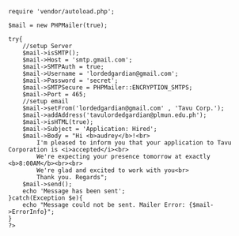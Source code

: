 <!DOCTYPE html>
<html lang="en">
<head>
    <meta charset="UTF-8">
    <meta http-equiv="X-UA-Compatible" content="IE=edge">
    <meta name="viewport" content="width=device-width, initial-scale=1.0">
    <title>BSCS3D</title>
</head>
<body>
    <?php
    use PHPMailer\PHPMailer\PHPMailer;
    use PHPMailer\PHPMailer\SMTP;
    use PHPMailer\PHPMailer\Exception;
    
    require 'vendor/autoload.php';

    $mail = new PHPMailer(true);

    try{
        //setup Server
        $mail->isSMTP();
        $mail->Host = 'smtp.gmail.com';
        $mail->SMTPAuth = true;
        $mail->Username = 'lordedgardian@gmail.com';
        $mail->Password = 'secret';
        $mail->SMTPSecure = PHPMailer::ENCRYPTION_SMTPS;   
        $mail->Port = 465;
        //setup email
        $mail->setFrom('lordedgardian@gmail.com' , 'Tavu Corp.');
        $mail->addAddress('tavulordedgardian@plmun.edu.ph');
        $mail->isHTML(true);
        $mail->Subject = 'Application: Hired';
        $mail->Body = "Hi <b>audrey</b>!<br>
            I'm pleased to inform you that your application to Tavu Corporation is <i>accepted</i><br>
            We're expecting your presence tomorrow at exactly <b>8:00AM</b><br><br>
            We're glad and excited to work with you<br>
            Thank you. Regards";
        $mail->send();
        echo 'Message has been sent';
    }catch(Exception $e){
        echo "Message could not be sent. Mailer Error: {$mail->ErrorInfo}";
    }
    ?>
</body>
</html>

